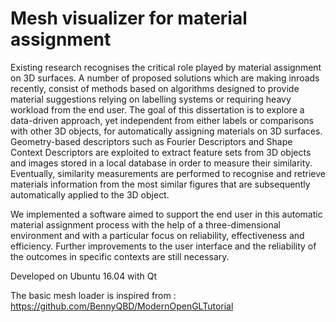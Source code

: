 # Mesh visualizer for material assignment

Existing research recognises the critical role played by material assignment on 3D surfaces. A number of proposed solutions which are making inroads recently, consist of methods based on algorithms designed to provide material suggestions relying on labelling systems or requiring heavy workload from the end user. The goal of this dissertation is to explore a data-driven approach, yet independent from either labels or comparisons with other 3D objects, for automatically assigning materials on 3D surfaces. Geometry-based descriptors such as Fourier Descriptors and Shape Context Descriptors are exploited to extract feature sets from 3D objects and images stored in a local database in order to measure their similarity. Eventually, similarity measurements are performed to recognise and retrieve materials information from the most similar figures that are subsequently automatically applied to the 3D object.

We implemented a software aimed to support the end user in this automatic material assignment process with the help of a three-dimensional environment and with a particular focus on reliability, effectiveness and efficiency. Further improvements to the user interface and the reliability of the outcomes in specific contexts are still necessary.

Developed on Ubuntu 16.04 with Qt

The basic mesh loader is inspired from : https://github.com/BennyQBD/ModernOpenGLTutorial
